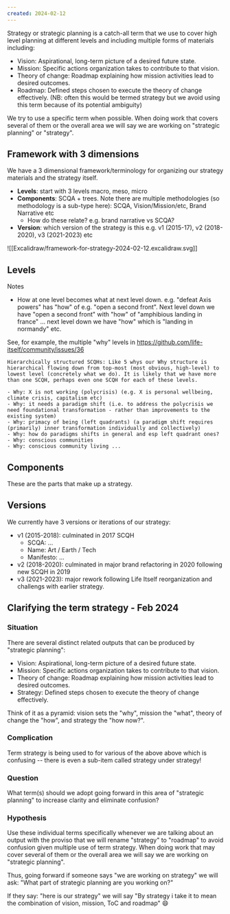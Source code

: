 ```yaml
---
created: 2024-02-12
---
```

Strategy or strategic planning is a catch-all term that we use to cover high level planning at different levels and including multiple forms of materials including:

- Vision: Aspirational, long-term picture of a desired future state.
- Mission: Specific actions organization takes to contribute to that vision.
- Theory of change: Roadmap explaining how mission activities lead to desired outcomes.
- Roadmap: Defined steps chosen to execute the theory of change effectively. (NB: often this would be termed strategy but we avoid using this term because of its potential ambiguity)

We try to use a specific term when possible. When doing work that covers several of them or the overall area we will say we are working on "strategic planning" or "strategy".
## Framework with 3 dimensions

We have a 3 dimensional framework/terminology for organizing our strategy materials and the strategy itself.

- **Levels**: start with 3 levels macro, meso, micro
- **Components**: SCQA + trees. Note there are multiple methodologies (so methodology is a sub-type here): SCQA, Vision/Mission/etc, Brand Narrative etc
  - How do these relate? e.g. brand narrative vs SCQA?
- **Version**: which version of the strategy is this e.g. v1 (2015-17), v2 (2018-2020), v3 (2021-2023) etc

![[Excalidraw/framework-for-strategy-2024-02-12.excalidraw.svg]]

## Levels

Notes

- How at one level becomes what at next level down. e.g. "defeat Axis powers" has "how" of e.g. "open a second front". Next level down we have "open a second front" with "how" of "amphibious landing in france" ... next level down we have "how" which is "landing in normandy" etc.

See, for example, the multiple "why" levels in https://github.com/life-itself/community/issues/36

    Hierarchically structured SCQHs: Like 5 whys our Why structure is hierarchical flowing down from top-most (most obvious, high-level) to lowest level (concretely what we do). It is likely that we have more than one SCQH, perhaps even one SCQH for each of these levels.

    - Why: X is not working (polycrisis) (e.g. X is personal wellbeing, climate crisis, capitalism etc)
    - Why: it needs a paradigm shift (i.e. to address the polycrisis we need foundational transformation - rather than improvements to the existing system)
    - Why: primacy of being (left quadrants) (a paradigm shift requires (primarily) inner transformation individually and collectively)
    - Why: how do paradigms shifts in general and esp left quadrant ones?
    - Why: conscious communities
    - Why: conscious community living ...

## Components

These are the parts that make up a strategy.

## Versions

We currently have 3 versions or iterations of our strategy:

- v1 (2015-2018): culminated in 2017 SCQH
  - SCQA: ...
  - Name: Art / Earth / Tech
  - Manifesto: ...
- v2 (2018-2020): culminated in major brand refactoring in 2020 following new SCQH in 2019
- v3 (2021-2023): major rework following Life Itself reorganization and challengs with earlier strategy.

## Clarifying the term strategy - Feb 2024
### Situation

There are several distinct related outputs that can be produced by "strategic planning":

- Vision: Aspirational, long-term picture of a desired future state.
- Mission: Specific actions organization takes to contribute to that vision.
- Theory of change: Roadmap explaining how mission activities lead to desired outcomes.
- Strategy: Defined steps chosen to execute the theory of change effectively.

Think of it as a pyramid: vision sets the "why", mission the "what", theory of change the "how", and strategy the "how now?".

### Complication

Term strategy is being used to for various of the above above which is confusing -- there is even a sub-item called strategy under strategy!

### Question

What term(s) should we adopt going forward in this area of "strategic planning" to increase clarity and eliminate confusion?

### Hypothesis

Use these individual terms specifically whenever we are talking about an output with the proviso that we will rename "strategy" to "roadmap" to avoid confusion given multiple use of term strategy. When doing work that may cover several of them or the overall area we will say we are working on "strategic planning".

Thus, going forward if someone says "we are working on strategy" we will  ask: "What part of strategic planning are you working on?"

If they say: "here is our strategy" we will say "By strategy i take it to mean the combination of vision, mission, ToC and roadmap" 😄

